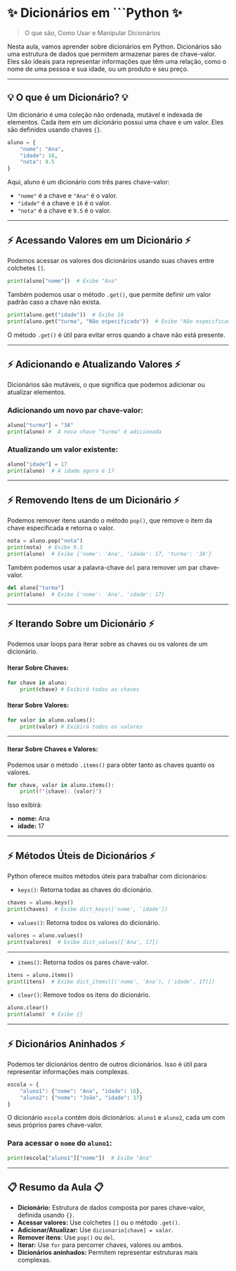 # ✨ Dicionários em ```Python ✨
> O que são, Como Usar e Manipular Dicionários

Nesta aula, vamos aprender sobre dicionários em Python. Dicionários são uma estrutura de dados que permitem armazenar pares de chave-valor. Eles são ideais para representar informações que têm uma relação, como o nome de uma pessoa e sua idade, ou um produto e seu preço.

---

## 💡 O que é um Dicionário? 💡
Um dicionário é uma coleção não ordenada, mutável e indexada de elementos. Cada item em um dicionário possui uma chave e um valor. Eles são definidos usando chaves `{}`.

```python
aluno = {
    "nome": "Ana",
    "idade": 16,
    "nota": 9.5
}
```

Aqui, aluno é um dicionário com três pares chave-valor:
- `"nome"` é a chave e `"Ana"` é o valor.
- `"idade"` é a chave e `16` é o valor.
- `"nota"` é a chave e `9.5` é o valor.

---

## ⚡ Acessando Valores em um Dicionário ⚡
Podemos acessar os valores dos dicionários usando suas chaves entre colchetes `[]`.

```python
print(aluno["nome"])  # Exibe "Ana"
```

Também podemos usar o método `.get()`, que permite definir um valor padrão caso a chave não exista.

```python
print(aluno.get("idade"))  # Exibe 16
print(aluno.get("turma", "Não especificado"))  # Exibe "Não especificado"
```

O método `.get()` é útil para evitar erros quando a chave não está presente.

---

## ⚡ Adicionando e Atualizando Valores ⚡

Dicionários são mutáveis, o que significa que podemos adicionar ou atualizar elementos.

### Adicionando um novo par chave-valor:
```python
aluno["turma"] = "3A"
print(aluno) #  A nova chave "turma" é adicionada
```

### Atualizando um valor existente:
```python
aluno["idade"] = 17
print(aluno)  # A idade agora é 17
```

---

## ⚡ Removendo Itens de um Dicionário ⚡
Podemos remover itens usando o método `pop()`, que remove o item da chave especificada e retorna o valor.

```python
nota = aluno.pop("nota")
print(nota)  # Exibe 9.5
print(aluno)  # Exibe {'nome': 'Ana', 'idade': 17, 'turma': '3A'}
```

Também podemos usar a palavra-chave `del` para remover um par chave-valor.

```python
del aluno["turma"]
print(aluno)  # Exibe {'nome': 'Ana', 'idade': 17}
```

---

## ⚡ Iterando Sobre um Dicionário ⚡
Podemos usar loops para iterar sobre as chaves ou os valores de um dicionário.

#### Iterar Sobre Chaves:
```python
for chave in aluno:
    print(chave) # Exibirá todas as chaves
```

#### Iterar Sobre Valores:
```python
for valor in aluno.values():
    print(valor) # Exibirá todos os valores
```

---

#### Iterar Sobre Chaves e Valores:
Podemos usar o método `.items()` para obter tanto as chaves quanto os valores.

```python
for chave, valor in aluno.items():
    print(f"{chave}: {valor}")
```

Isso exibirá:
- **nome:** Ana
- **idade:** 17

---

## ⚡ Métodos Úteis de Dicionários ⚡

Python oferece muitos métodos úteis para trabalhar com dicionários:

- `keys()`: Retorna todas as chaves do dicionário.

```python
chaves = aluno.keys()
print(chaves)  # Exibe dict_keys(['nome', 'idade'])
```

- `values()`: Retorna todos os valores do dicionário.

```python
valores = aluno.values()
print(valores)  # Exibe dict_values(['Ana', 17])
```

---

- `items()`: Retorna todos os pares chave-valor.

```python
itens = aluno.items()
print(itens)  # Exibe dict_items([('nome', 'Ana'), ('idade', 17)])
```

- `clear()`: Remove todos os itens do dicionário.

```python
aluno.clear()
print(aluno)  # Exibe {}
```

---

## ⚡ Dicionários Aninhados ⚡
Podemos ter dicionários dentro de outros dicionários. Isso é útil para representar informações mais complexas.

```python
escola = {
    "aluno1": {"nome": "Ana", "idade": 16},
    "aluno2": {"nome": "João", "idade": 17}
}
```

O dicionário `escola` contém dois dicionários: `aluno1` e `aluno2`, cada um com seus próprios pares chave-valor.

### Para acessar o `nome` do `aluno1`:

```python
print(escola["aluno1"]["nome"])  # Exibe "Ana"
```

---

## 📋 Resumo da Aula 📋
- **Dicionário:** Estrutura de dados composta por pares chave-valor, definida usando `{}`.
- **Acessar valores:** Use colchetes `[]` ou o método `.get()`.
- **Adicionar/Atualizar:** Use `dicionario[chave] = valor`.
- **Remover itens**: Use `pop()` ou `del`.
- **Iterar:** Use `for` para percorrer chaves, valores ou ambos.
- **Dicionários aninhados:** Permitem representar estruturas mais complexas.